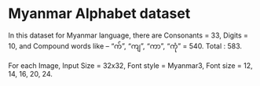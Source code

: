 # Myanmar Alphabet dataset
In this dataset for Myanmar language, there are
Consonants = 33, 
Digits = 10, and 
Compound words like –  “က်”, “ကျ”, “ကာ”, “ကုံ”  = 540. 
Total : 583.

For each Image,
Input Size = 32x32, 
Font style = Myanmar3, 
Font size = 12, 14, 16, 20, 24.
